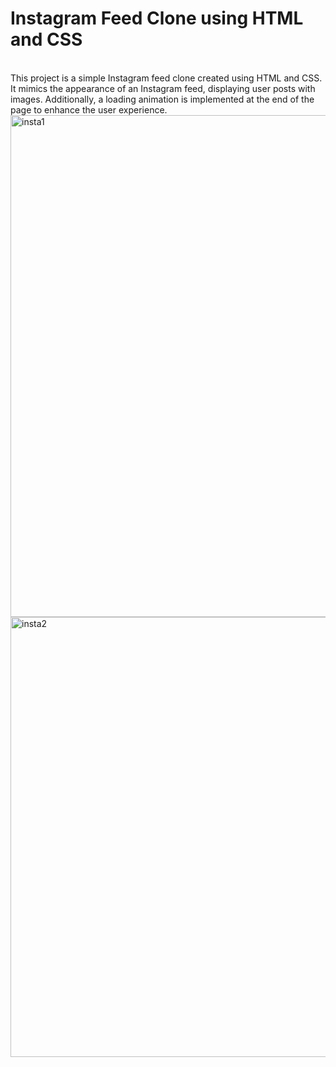 <h1>Instagram Feed Clone using HTML and CSS</h1><br>
This project is a simple Instagram feed clone created using HTML and CSS. It mimics the appearance of an Instagram feed, displaying user posts with images. Additionally, a loading animation is implemented at the end of the page to enhance the user experience.<br>
<img width="803" alt="insta1" src="https://github.com/Sahilarneja/Insta-Feed-clone/assets/112506972/9210f4ef-575b-468e-b241-399eda8bca9c"><br>
<img width="704" alt="insta2" src="https://github.com/Sahilarneja/Insta-Feed-clone/assets/112506972/fc386842-3dcc-44c5-9f90-41c0329a1fa8">
